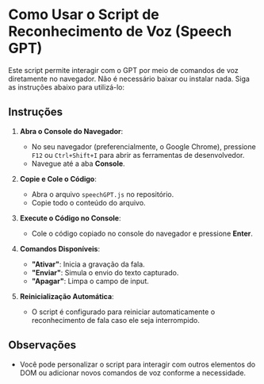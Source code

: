 
# Como Usar o Script de Reconhecimento de Voz (Speech GPT)

Este script permite interagir com o GPT por meio de comandos de voz diretamente no navegador. Não é necessário baixar ou instalar nada. Siga as instruções abaixo para utilizá-lo:

## Instruções

1. **Abra o Console do Navegador**:
   - No seu navegador (preferencialmente, o Google Chrome), pressione `F12` ou `Ctrl+Shift+I` para abrir as ferramentas de desenvolvedor.
   - Navegue até a aba **Console**.

2. **Copie e Cole o Código**:
   - Abra o arquivo `speechGPT.js` no repositório.
   - Copie todo o conteúdo do arquivo.

3. **Execute o Código no Console**:
   - Cole o código copiado no console do navegador e pressione **Enter**.

4. **Comandos Disponíveis**:
   - **"Ativar"**: Inicia a gravação da fala.
   - **"Enviar"**: Simula o envio do texto capturado.
   - **"Apagar"**: Limpa o campo de input.

5. **Reinicialização Automática**:
   - O script é configurado para reiniciar automaticamente o reconhecimento de fala caso ele seja interrompido.

## Observações
- Você pode personalizar o script para interagir com outros elementos do DOM ou adicionar novos comandos de voz conforme a necessidade.